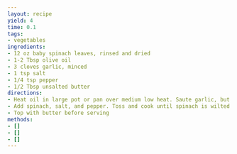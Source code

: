 ```yaml
---
layout: recipe
yield: 4
time: 0.1
tags:
- vegetables
ingredients:
- 12 oz baby spinach leaves, rinsed and dried
- 1-2 Tbsp olive oil
- 3 cloves garlic, minced
- 1 tsp salt
- 1/4 tsp pepper
- 1/2 Tbsp unsalted butter
directions:
- Heat oil in large pot or pan over medium low heat. Saute garlic, but do not brown
- Add spinach, salt, and pepper. Toss and cook until spinach is wilted
- Top with butter before serving
methods:
- []
- []
- []
---
```

